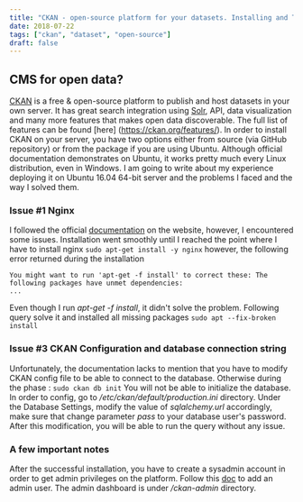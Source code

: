 ```yaml
---
title: "CKAN - open-source platform for your datasets. Installing and Troubleshooting "
date: 2018-07-22
tags: ["ckan", "dataset", "open-source"]
draft: false
---
```


## CMS for open data?
[CKAN](https://ckan.org/) is a free & open-source platform to publish and host datasets in your own server. It has great search integration using [Solr](https://lucene.apache.org/solr/), API, data visualization and many more features that makes open data discoverable. The full list of features can be found [here] (https://ckan.org/features/). In order to install CKAN on your server, you have two options either from source (via GitHub repository) or from the package if you are using Ubuntu. Although official documentation demonstrates on Ubuntu, it works pretty much every Linux distribution, even in Windows. I am going to write about my experience deploying it on Ubuntu 16.04 64-bit server and the problems I faced and the way I solved them.

### Issue #1 Nginx

I followed the official [documentation](http://docs.ckan.org/en/latest/maintaining/installing/install-from-package.html) on the website, however, I encountered some issues. 
Installation went smoothly until I reached the point where I have to install nginx
``` sudo apt-get install -y nginx ```
however, the following error returned during the installation 
```
You might want to run 'apt-get -f install' to correct these: The following packages have unmet dependencies:
...
```
Even though I run *apt-get -f install*, it didn't solve the problem. Following query solve it and installed all missing packages
``` sudo apt --fix-broken install ```
 
### Issue #3 CKAN Configuration and database connection string
Unfortunately, the documentation lacks to mention that you have to modify CKAN config file to be able to connect to the database. Otherwise during the phase :
``` sudo ckan db init ```
You will not be able to initialize the database. In order to config, go to */etc/ckan/default/production.ini* directory. Under the Database Settings, modify the value of *sqlalchemy.url* accordingly, make sure that change parameter *pass* to your database user's password.  After this modification, you will be able to run the query without any issue.

### A few important notes
After the successful installation, you have to create a sysadmin account in order to get admin privileges on the platform. Follow this [doc](http://docs.ckan.org/en/latest/maintaining/getting-started.html#create-admin-user) to add an admin user.  The admin dashboard is under */ckan-admin* directory.

